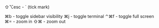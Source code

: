 ⇧⌥esc - ` (tick mark)

⌘b  - toggle sidebar visibility
⌘j  - toggle terminal
⌃⌘f - toggle full screen
⌘=  - zoom in
⇧⌘  - zoom out
